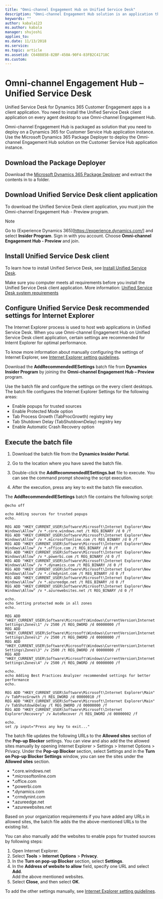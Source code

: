 ```yaml
---
title: "Omni-channel Engagement Hub on Unified Service Desk"
description: "Omni-channel Engagement Hub solution is an application that you need to install on Unified Service Desk client application."
keywords: ""
author: kabala123
ms.author: kabala
manager: shujoshi
applies_to: 
ms.date: 11/13/2018
ms.service: 
ms.topic: article
ms.assetid: C6488858-82BF-450A-90F4-83FB2C41718C
ms.custom: 
---
```


# Omni-channel Engagement Hub – Unified Service Desk

Unified Service Desk for Dynamics 365 Customer Engagement apps is a client application. You need to install the Unified Service Desk client application on every agent desktop to use Omni-channel Engagement Hub. 
 
Omni-channel Engagement Hub is packaged as solution that you need to deploy on a Dynamics 365 for Customer Service Hub application instance. Use the Microsoft Dynamics 365 Package Deployer to deploy the Omni-channel Engagement Hub solution on the Customer Service Hub application instance.

## Download the Package Deployer

Download the [Microsoft Dynamics 365 Package Deployer](http://go.microsoft.com/fwlink/p/?LinkID=872261) and extract the contents in to a folder.

## Download Unified Service Desk client application

To download the Unified Service Desk client application, you must join the Omni-channel Engagement Hub - Preview program.

> [!Note]
> Go to (Experience Dynamics 365)[https://experience.dynamics.com/] and select **Insider Program**. Sign in with you account. Choose **Omni-channel Engagement Hub - Preview** and join.

## Install Unified Service Desk client

To learn how to install Unified Serivce Desk, see [Install Unified Service Desk](../../unified-service-desk/admin/install-upgrade-unified-service-desk-client.md).

Make sure you computer meets all requirements before you install the Unified Service Desk client application. More information: [Unified Service Desk system requirements](../../unified-service-desk/admin/unified-service-desk-system-requirements.md) 

## Configure Unified Service Desk recommended settings for Internet Explorer

The Internet Explorer process is used to host web applications in Unified Service Desk. When you use Omni-channel Engagement Hub on Unified Service Desk client application, certain settings are recommended for Internt Explorer for optimal performance.

To know more information about manually configuring the settings of Internet Explorer, see [Internet Explorer setting guidelines](../../unified-service-desk/admin/internet-explorer-settings-bpa.md).

Download the **AddRecommendedIESettings** batch file from **Dynamics Insider Program** by joining the **Omni-channel Engagement Hub – Preview** program.

Use the batch file and configure the settings on the every client desktops. The batch file configures the Internet Explorer Settings for the following areas:

 - Enable popups for trusted sources 
 - Enable Protected Mode option
 - Tab Process Growth (TabProcGrowth) registry key
 - Tab Shutdown Delay (TabShutdownDelay) registry key
 - Enable Automatic Crash Recovery option

## Execute the batch file

1.	Download the batch file from the **Dynamics Insider Portal**.

2.	Go to the location where you have saved the batch file.

3.	Double-click the **AddRecommendedIESettings.bat** file to execute. You can see the command prompt showing the script execution.

4.	After the execution, press any key to exit the batch file execution.

The **AddRecommendedIESettings** batch file contains the following script:

```Shell
@echo off

echo Adding sources for trusted popups
echo.

REG ADD "HKEY_CURRENT_USER\Software\Microsoft\Internet Explorer\New Windows\Allow" /v *.core.windows.net /t REG_BINARY /d 0 /f
REG ADD "HKEY_CURRENT_USER\Software\Microsoft\Internet Explorer\New Windows\Allow" /v *.microsoftonline.com /t REG_BINARY /d 0 /f
REG ADD "HKEY_CURRENT_USER\Software\Microsoft\Internet Explorer\New Windows\Allow" /v *.office.com /t REG_BINARY /d 0 /f
REG ADD "HKEY_CURRENT_USER\Software\Microsoft\Internet Explorer\New Windows\Allow" /v *.powerbi.com /t REG_BINARY /d 0 /f
REG ADD "HKEY_CURRENT_USER\Software\Microsoft\Internet Explorer\New Windows\Allow" /v *.dynamics.com /t REG_BINARY /d 0 /f
REG ADD "HKEY_CURRENT_USER\Software\Microsoft\Internet Explorer\New Windows\Allow" /v *.crmdynint.com /t REG_BINARY /d 0 /f
REG ADD "HKEY_CURRENT_USER\Software\Microsoft\Internet Explorer\New Windows\Allow" /v *.azureedge.net /t REG_BINARY /d 0 /f
REG ADD "HKEY_CURRENT_USER\Software\Microsoft\Internet Explorer\New Windows\Allow" /v *.azurewebsites.net /t REG_BINARY /d 0 /f

echo.
echo Setting protected mode in all zones
echo.

REG ADD "HKEY_CURRENT_USER\Software\Microsoft\Windows\CurrentVersion\Internet Settings\Zones\1" /v 2500 /t REG_DWORD /d 00000000 /f
REG ADD "HKEY_CURRENT_USER\Software\Microsoft\Windows\CurrentVersion\Internet Settings\Zones\2" /v 2500 /t REG_DWORD /d 00000000 /f
REG ADD "HKEY_CURRENT_USER\Software\Microsoft\Windows\CurrentVersion\Internet Settings\Zones\3" /v 2500 /t REG_DWORD /d 00000000 /f
REG ADD "HKEY_CURRENT_USER\Software\Microsoft\Windows\CurrentVersion\Internet Settings\Zones\4" /v 2500 /t REG_DWORD /d 00000000 /f

echo.
echo Adding Best Practices Analyzer recommended settings for better performance
echo.

REG ADD "HKEY_CURRENT_USER\Software\Microsoft\Internet Explorer\Main" /v TabProcGrowth /t REG_DWORD /d 00000010 /f
REG ADD "HKEY_CURRENT_USER\Software\Microsoft\Internet Explorer\Main" /v TabShutdownDelay /t REG_DWORD /d 00000000 /f
REG ADD "HKEY_CURRENT_USER\Software\Microsoft\Internet Explorer\Recovery" /v AutoRecover /t REG_DWORD /d 00000002 /f

echo.
set /p input="Press any key to exit..."

```

The batch file updates the following URLs to the **Allowed sites** section of the **Pop-up Blocker** settings. You can view and also add the the allowed sites manually by opening Internet Explorer > Settings > Internet Options > Privacy. Under the **Pop-up Blocker** section, select Settings and in the **Turn on Pop-up Blocker Settings** window, you can see the sites under the **Allowed sites** section.

 - *.core.windows.net
 - *.microsoftonline.com
 - *.office.com
 - *.powerbi.com
 - *.dynamics.com
 - *.crmdynint.com
 - *.azureedge.net
 - *.azurewebsites.net

Based on your organization requirements if you have added any URLs in allowed sites, the batch file adds the the above-mentioned URLs to the existing list.

You can also manually add the websites to enable pops for trusted sources by following steps:

1. Open Internet Explorer.
2. Select **Tools** > **Internet Options** > **Privacy**.
3. In the **Turn on pop-up Blocker** section, select **Settings**.
4. In the **Address of website to allow** field, specify one URL and select **Add**. <br>
    Add the above mentioned websites.
5. Select **Close**, and then select **OK**.

To add the other settings manually, see [Internet Explorer setting guidelines](../../unified-service-desk/admin/internet-explorer-settings-bpa.md).
